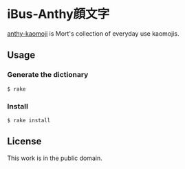 # iBus-Anthy顔文字

[anthy-kaomoji](https://github.com/soimort/anthy-kaomoji) is Mort's collection of everyday use kaomojis.

## Usage

### Generate the dictionary

    $ rake

### Install

    $ rake install

## License

This work is in the public domain.
